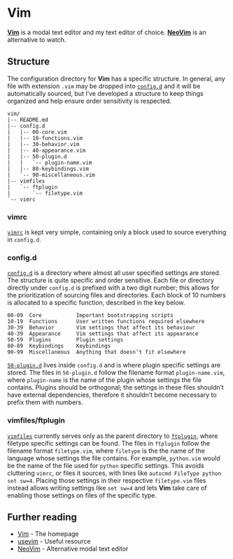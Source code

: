 Vim
===
__[Vim]__ is a modal text editor and my text editor of choice. __[NeoVim]__ is
an alternative to watch.


Structure
---------
The configuration directory for __Vim__ has a specific structure. In general,
any file with extension `.vim` may be dropped into [`config.d`][config.d] and it
will be automatically sourced, but I’ve developed a structure to keep things
organized and help ensure order sensitivity is respected.

    vim/
    |-- README.md
    |-- config.d
    |   |-- 00-core.vim
    |   |-- 10-functions.vim
    |   |-- 30-behavior.vim
    |   |-- 40-appearance.vim
    |   |-- 50-plugin.d
    |   |   `-- plugin-name.vim
    |   |-- 80-keybindings.vim
    |   `-- 90-miscellaneous.vim
    |-- vimfiles
    |   `-- ftplugin
    |       `-- filetype.vim
    `-- vimrc


### vimrc ###
[`vimrc`][vimrc] is kept very simple, containing only a block used to source
everything in `config.d`.


### config.d ###
[`config.d`][config.d] is a directory where almost all user specified settings
are stored. The structure is quite specific and order sensitive. Each file or
directory directly under `config.d` is prefixed with a two digit number; this
allows for the prioritization of sourcing files and directories. Each block of
10 numbers is allocated to a specific function, described in the key below.

    00-09  Core           Important bootstrapping scripts
    10-19  Functions      User written functions required elsewhere
    30-39  Behavior       Vim settings that affect its behaviour
    40-39  Appearance     Vim settings that affect its appearance
    50-59  Plugins        Plugin settings
    80-89  Keybindings    Keybindings
    90-99  Miscellaneous  Anything that doesn’t fit elsewhere

[`50-plugin.d`][50-plugin.d] lives inside `config.d` and is where plugin
specific settings are stored. The files in `50-plugin.d` follow the filename
format `plugin-name.vim`, where `plugin-name` is the name of the plugin whose
settings the file contains. Plugins should be orthogonal; the settings in these
files shouldn’t have external dependencies, therefore it shouldn’t become
necessary to prefix them with numbers.


### vimfiles/ftplugin ###
[`vimfiles`][vimfiles] currently serves only as the parent directory to
[`ftplugin`][ftplugin], where filetype specific settings can be found. The files
in `ftplugin` follow the filename format `filetype.vim`, where `filetype` is the
the name of the language whose settings the file contains. For example,
`python.vim` would be the name of the file used for `python` specific settings.
This avoids cluttering `vimrc`, or files it sources, with lines like `autocmd
FileType python set sw=4`. Placing those settings in their respective
`filetype.vim` files instead allows writing settings like `set sw=4` and lets
__Vim__ take care of enabling those settings on files of the specific type.


Further reading
---------------
- [Vim]     - The homepage
- [usevim]  - Useful resource
- [NeoVim]  - Alternative modal text editor



[Vim]: http://www.vim.org/ "Vim"
[NeoVim]: https://neovim.org/ "NeoVim"
[usevim]: http://usevim.com/ "usevim"

[vimrc]: vimrc "vimrc"
[config.d]: config.d/ "config.d"
[50-plugin.d]: config.d/50-plugin.d/ "50-plugin.d"
[vimfiles]: vimfiles/ "vimfiles"
[ftplugin]: vimfiles/ftplugin/ "ftplugin"

